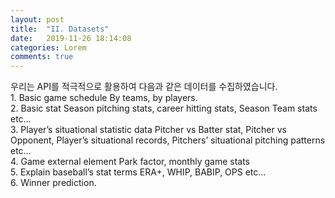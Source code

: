 ```yaml
---
layout: post
title:  "II. Datasets"
date:   2019-11-26 18:14:08
categories: Lorem
comments: true
---
```


우리는 API를 적극적으로 활용하여 다음과 같은 데이터를 수집하였습니다.<br>
	1.	Basic game schedule By teams, by players.<br>
	2.	Basic stat Season pitching stats, career hitting stats, Season Team stats etc…<br>
	3.	Player’s situational statistic data Pitcher vs Batter stat, Pitcher vs Opponent, Player’s situational records, Pitchers’ situational pitching patterns etc…<br>
	4.	Game external element Park factor, monthly game stats<br>
	5.	Explain baseball’s stat terms ERA+, WHIP, BABIP, OPS etc…<br>
	6.	Winner prediction.<br>

